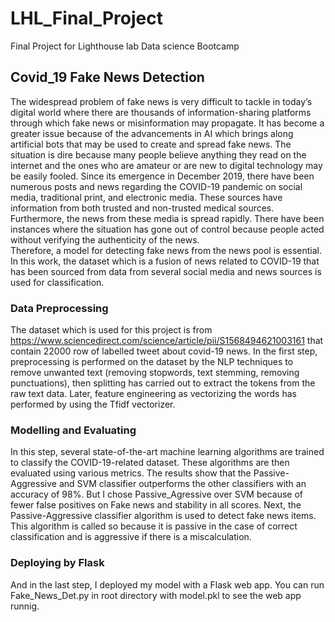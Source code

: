 # LHL_Final_Project
Final Project for Lighthouse lab Data science Bootcamp

## Covid_19 Fake News Detection
The widespread problem of fake news is very difficult to tackle in today’s digital world where there are thousands of information-sharing platforms through which fake news or misinformation may propagate. It has become a greater issue because of the advancements in AI which brings along artificial bots that may be used to create and spread fake news. The situation is dire because many people believe anything they read on the internet and the ones who are amateur or are new to digital technology may be easily fooled.
Since its emergence in December 2019, there have been numerous posts and news regarding the COVID-19 pandemic on social media, traditional print, and electronic media. These sources have information from both trusted and non-trusted medical sources. Furthermore, the news from these media is spread rapidly. There have been instances where the situation has gone out of control because people acted without verifying the authenticity of the news.  
Therefore, a model for detecting fake news from the news pool is essential. In this work, the dataset which is a fusion of news related to COVID-19 that has been sourced from data from several social media and news sources is used for classification. 
### Data Preprocessing
The dataset which is used for this project is from https://www.sciencedirect.com/science/article/pii/S1568494621003161 that contain 22000 row of labelled tweet about covid-19 news.
In the first step, preprocessing is performed on the dataset by the NLP techniques to remove unwanted text (removing stopwords, text stemming, removing punctuations), then splitting has carried out to extract the tokens from the raw text data. Later, feature engineering as vectorizing the words has performed by using the Tfidf vectorizer. 
### Modelling and Evaluating
In this step, several state-of-the-art machine learning algorithms are trained to classify the COVID-19-related dataset. These algorithms are then evaluated using various metrics. The results show that the Passive-Aggressive and SVM classifier outperforms the other classifiers with an accuracy of 98%. But I chose Passive_Agressive over SVM because of fewer false positives on Fake news and stability in all scores.
Next, the Passive-Aggressive classifier algorithm is used to detect fake news items. This algorithm is called so because it is passive in the case of correct classification and is aggressive if there is a miscalculation. 
### Deploying by Flask
And in the last step, I deployed my model with a Flask web app. You can run Fake_News_Det.py in root directory with model.pkl to see the web app runnig.
